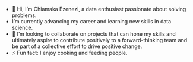 - 👋 Hi, I’m Chiamaka Ezenezi, a data enthusiast passionate about solving problems. 
-  I’m currently advancing my career and learning new skills in data science.
- 💞️ I’m looking to collaborate on projects that can hone my skills
  and ultimately aspire to contribute positively to a forward-thinking team
  and be part of a collective effort to drive positive change.
- ⚡ Fun fact: I enjoy cooking and feeding people.

<!---
CEJ-Ezenezi/CEJ-Ezenezi is a ✨ special ✨ repository because its `README.md` (this file) appears on your GitHub profile.
You can click the Preview link to take a look at your changes.
--->
